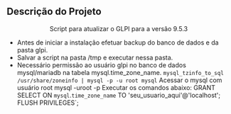 ## Descrição do Projeto
<p align="center">Script para atualizar o GLPI para a versão 9.5.3</p>

* Antes de iniciar a instalação efetuar backup do banco de dados e da pasta glpi.
* Salvar a script na pasta /tmp e executar nessa pasta.
* Necessário permissão  ao usuário glpi no banco de dados mysql/mariadb na tabela mysql.time_zone_name.
`mysql_tzinfo_to_sql /usr/share/zoneinfo | mysql -p -u root mysql`
Acessar o mysql com usuário root
mysql -uroot -p
Executar os comandos abaixo:
GRANT SELECT ON `mysql`.`time_zone_name` TO 'seu_usuario_aqui'@'localhost';
FLUSH PRIVILEGES`;  